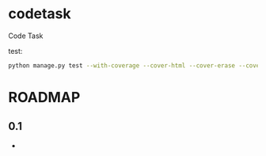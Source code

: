 codetask
========

Code Task


test:
```sh
python manage.py test --with-coverage --cover-html --cover-erase --cover-package=codetask
```


ROADMAP
=======


0.1
---

*
